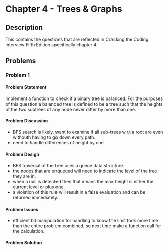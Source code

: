 # Chapter 4 - Trees & Graphs
## Description
This contains the questions that are reflected in Cracking the Coding Interview Fifth Edition specifically chapter 4.

## Problems
### Problem 1
#### Problem Statement
>
Implement a function to check if a binary tree is balanced.  For the purposes of this question a balanced tree is defined to be a tree such that the heights of the two subtrees of any node never differ by more than one.

#### Problem Discussion
- BFS search is likely,  want to examine if all sub-trees w.r.t a root are even withouth having to go down every path.
- need to handle differences of height by one

#### Problem Design
- BFS traversal of the tree uses a queue data structure.
- the nodes that are enqueued will need to indicate the level of the tree they are in.
- when a null is detected then that means the max height is either the current level or plus one.
- a violation of this rule will result in a false evaluation and can be returned immediately.

#### Problem Issues
- efficient bit manipulation for handling to know the limit took more time than the entire problem combined, so next time make a function call for the calculation.

#### Problem Solution

